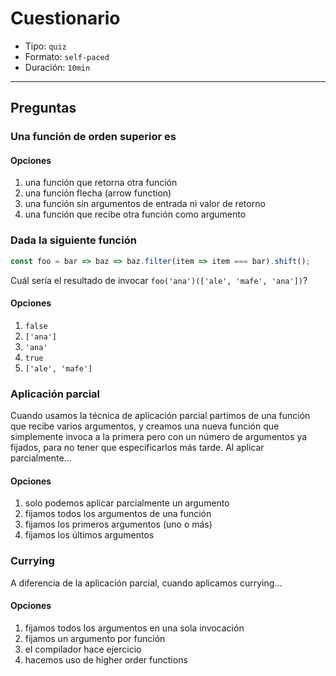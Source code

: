 # Cuestionario

* Tipo: `quiz`
* Formato: `self-paced`
* Duración: `10min`

***

## Preguntas

### Una función de orden superior es

#### Opciones

1. una función que retorna otra función
2. una función flecha (arrow function)
3. una función sin argumentos de entrada ni valor de retorno
4. una función que recibe otra función como argumento

<solution style="display:none;">1,4</solution>

### Dada la siguiente función

```js
const foo = bar => baz => baz.filter(item => item === bar).shift();
```

Cuál sería el resultado de invocar `foo('ana')(['ale', 'mafe', 'ana'])`?

#### Opciones

1. `false`
2. `['ana']`
3. `'ana'`
4. `true`
5. `['ale', 'mafe']`

<solution style="display:none;">3</solution>

### Aplicación parcial

Cuando usamos la técnica de aplicación parcial partimos de una función que
recibe varios argumentos, y creamos una nueva función que simplemente invoca a
la primera pero con un número de argumentos ya fijados, para no tener que
especificarlos más tarde. Al aplicar parcialmente...

#### Opciones

1. solo podemos aplicar parcialmente un argumento
2. fijamos todos los argumentos de una función
3. fijamos los primeros argumentos (uno o más)
4. fijamos los últimos argumentos

<solution style="display:none;">3</solution>

### Currying

A diferencia de la aplicación parcial, cuando aplicamos currying...

#### Opciones

1. fijamos todos los argumentos en una sola invocación
2. fijamos un argumento por función
3. el compilador hace ejercicio
4. hacemos uso de higher order functions

<solution style="display:none;">2</solution>
